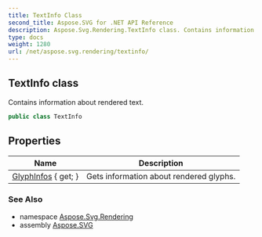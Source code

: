 ```yaml
---
title: TextInfo Class
second_title: Aspose.SVG for .NET API Reference
description: Aspose.Svg.Rendering.TextInfo class. Contains information about rendered text
type: docs
weight: 1280
url: /net/aspose.svg.rendering/textinfo/
---
```

## TextInfo class

Contains information about rendered text.

```csharp
public class TextInfo
```

## Properties

| Name | Description |
| --- | --- |
| [GlyphInfos](../../aspose.svg.rendering/textinfo/glyphinfos/) { get; } | Gets information about rendered glyphs. |

### See Also

* namespace [Aspose.Svg.Rendering](../../aspose.svg.rendering/)
* assembly [Aspose.SVG](../../)
